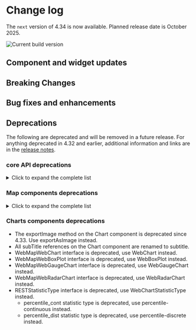 # Change log

The `next` version of 4.34 is now available. Planned release date is October 2025.

![Current build version](https://img.shields.io/npm/v/@arcgis/core/next?label=Current%20build)

## Component and widget updates

## Breaking Changes

## Bug fixes and enhancements

## Deprecations

The following are deprecated and will be removed in a future release. For anything deprecated in 4.32 and earlier, additional information and links are in the [release notes](https://developers.arcgis.com/javascript/latest/release-notes/#deprecated-classes-properties-methods-events).

### core API deprecations

<details>
  <summary>Click to expand the complete list</summary>

The following are deprecated and will be removed in a future release:

- Accessor.watch deprecated since version 4.32. Use reactiveUtils.watch instead.
- AreaMeasurement3D deprecated since 4.33. Use the Area Measurement 3D component instead. For information on widget deprecation, read about Esri's move to web components.
- AreaMeasurement3DViewModel deprecated since 4.33. Use the Area Measurement 3D component or AreaMeasurementAnalysis instead. For information on widget deprecation, read about Esri's move to web components.
- BasemapGallery deprecated since 4.32. Use the Basemap Gallery component instead. For information on widget deprecation, read about Esri's move to web components.
- BasemapToggle deprecated since 4.32. Use the Basemap Toggle component instead. For information on widget deprecation, read about Esri's move to web components.
- BingMapsLayer deprecated since version 4.33.
- ButtonMenu deprecated since version 4.30, use TableMenuConfig, Calcite components - Dropdown, Calcite components - List, or Calcite components - Menu web components instead.
- ButtonMenuItem deprecated since version 4.30, use TableMenuItemConfig instead.
- ButtonMenuViewModel deprecated since version 4.30, use TableMenuConfig, Calcite components - Dropdown, Calcite components - List, or Calcite components - Menu web components instead.
- Circle.isSelfIntersecting deprecated since 4.33. Please use simplifyOperator.isSimple() instead.
- Compass deprecated since 4.32. Use the Compass component instead. For information on widget deprecation, read about Esri's move to web components.
- DirectionalPad deprecated since 4.32. Use the Directional Pad component instead. For information on widget deprecation, read about Esri's move to web components.
- DirectLineMeasurement3D deprecated since 4.33. Use the Direct Line Measurement 3D component instead. For information on widget deprecation, read about Esri's move to web components.
- DirectLineMeasurement3DViewModel deprecated since 4.33. Use the Direct Line Measurement 3D component or DirectLineMeasurementAnalysis instead. For information on widget deprecation, read about Esri's move to web components.
- Editor.deleteFeatureFromWorkflow deprecated since version 4.33. Use `deleteFeatures` instead.
- EditorViewModel.deleteFeatureFromWorkflow deprecated since version 4.33. Use `deleteFeatures` instead.
- FeatureTable.clearSelectionFilter deprecated since version 4.30. Use `filterBySelectionEnabled` or `objectIds` instead.
- FeatureTable.filterBySelection deprecated since version 4.30. Use `filterBySelectionEnabled` or `objectIds` instead.
- FeatureTableViewModel.clearSelectionFilter deprecated since version 4.30. Use `filterBySelectionEnabled` or `objectIds()` instead.
- FeatureTableViewModel.filterBySelection deprecated since version 4.30. Use `filterBySelectionEnabled` or `objectIds` instead.
- FieldColumn.name deprecated since version 4.30, use FieldColumn.fieldName instead.
- Fullscreen deprecated since 4.32. Use the Fullscreen component instead. For information on widget deprecation, read about Esri's move to web components.
- FullscreenViewModel deprecated since 4.33. Use the JavaScript Fullscreen API directly instead.
- geodesicUtils deprecated since version 4.33. Use geometry operators instead.
- GeographicTransformation deprecated since version 4.32. Use GeographicTransformation instead.
- GeographicTransformationStep deprecated since version 4.32. Use GeographicTransformationStep instead.
- geometry deprecated since version 4.32. Use unionTypes to import union types, or individual modules to import classes.
- geometryEngine deprecated since version 4.32. Use geometry operators instead.
- geometryEngineAsync deprecated since version 4.32. Use geometry operators instead. You can use the web workers to perform geometry operations in a separate thread, which can improve the performance. Options include using the SDK's worker utility, creating a custom worker, or using a helper library such as Comlink.
- Home deprecated since 4.32. Use the Home component instead. For information on widget deprecation, read about Esri's move to web components.
- ImageryLayer.fetchImage deprecated since version 4.33. Use ImageryLayer.fetchPixels instead.
- LineOfSight deprecated since 4.33. Use the Line Of Sight component instead. For information on widget deprecation, read about Esri's move to web components.
- LineOfSightViewModel deprecated since 4.33. Use the Line Of Sight component or LineOfSightAnalysis instead. For information on widget deprecation, read about Esri's move to web components.
- LineOfSightTarget deprecated since 4.33. Use the LineOfSightAnalysisTarget on LineOfSightAnalysis instead.
- LinkChartView.highlightOptions deprecated since version 4.32. Use the highlights property instead.
- Locate deprecated since 4.32. Use the Locate component instead. For information on widget deprecation, read about Esri's move to web components.
- MapView.highlightOptions deprecated since version 4.32. Use the highlights property instead.
- meshUtils.georeference deprecated since version 4.30. Use `convertVertexSpace` instead.
- meshUtils.ungeoreference deprecated since version 4.30. Use `convertVertexSpace` instead.
- Navigation.mouseWheelZoomEnabled deprecated since version 4.32. Use actionMap.mouseWheel instead.
- NavigationToggle deprecated since 4.32. Use the Navigation Toggle component instead. For information on widget deprecation, read about Esri's move to web components.
- NavigationToggleViewModel deprecated since 4.33. Use the Navigation Toggle component instead. For information on widget deprecation, read about Esri's move to web components.
- pointCloudRenderers deprecated since version 4.32. Use unionTypes to import union types, or individual modules to import classes.
- Polygon.isSelfIntersecting deprecated since 4.33. Please use simplifyOperator.isSimple() instead.
- Print deprecated since 4.33. Use the Print component instead. For information on widget deprecation, read about Esri's move to web components.
- projection deprecated since version 4.32. Use the projectOperator instead.
- rasterRenderers deprecated since version 4.32. Use unionTypes to import union types, or individual modules to import classes.
- RasterStretchRenderer.statistics deprecated since version 4.31. Use customStatistics instead.
- renderers deprecated since version 4.32. Use unionTypes to import union types, or individual modules to import classes.
- ScaleBar deprecated since 4.32. Use the Scale Bar component instead. For information on widget deprecation, read about Esri's move to web components.
- SceneView.highlightOptions deprecated since version 4.32. Use the highlights property instead.
- Search deprecated since 4.33. Use the Search component instead. For information on widget deprecation, read about Esri's move to web components.
- Slice deprecated since 4.33. Use the Slice component instead. For information on widget deprecation, read about Esri's move to web components.
- SliceViewModel deprecated since 4.33. Use the Slice component or SliceAnalysis instead. For information on widget deprecation, read about Esri's move to web components.
- Swipe deprecated since 4.32. Use the Swipe component instead. For information on widget deprecation, read about Esri's move to web components.
- symbols deprecated since version 4.32. Use unionTypes to import union types, or individual modules to import classes.
- The `"connectivity"` possible value for QueryAssociationsParameters.types is deprecated at 4.29. Please use `"junction-junction-connectivity"` instead.
- The following named `easing` presets on GoToOptions3D presets are deprecated at 4.33: `in-cubic`, `out-cubic`, `in-out-cubic`, `in-expo`, `out-expo`, `in-out-expo`, and `in-out-coast-quad`. Please use `cubic-in`, `cubic-out`, `cubic-in-out`, `expo-in`, `expo-out`, `expo-in-out`, and `quad-in-out-coast` instead.
- TimeExtent deprecated since version 4.31. Use TimeExtent instead.
- TimeInterval deprecated since version 4.31. Use TimeInterval instead.
- TimeZoneLabel deprecated since 4.33. Use the Time Zone Label component instead. For information on widget deprecation, read about Esri's move to web components.
- Track deprecated since 4.32. Use the Track component instead. For information on widget deprecation, read about Esri's move to web components.
- UtilityNetworkTrace.gdbVersion deprecated since version 4.31, gdbVersion will be removed and the gdbVersion of the UtilityNetwork will be consumed directly.
- UtilityNetworkTraceViewModel.gdbVersion deprecated since version 4.31, gdbVersion will be removed and the gdbVersion of the UtilityNetwork will be consumed directly.
- VersionManagementViewModel.versionIdentifierLookup deprecated since version 4.30. Use VersioningState instead.
- VersionManagementViewModel.versionInfoLookup deprecated since version 4.30. Use VersioningState instead.
- VersionManagementViewModel.versionManagementServiceLookup deprecated since version 4.30. Use VersioningState instead.
- VideoPlayer deprecated since 4.33. Use the Video Player component instead. For information on widget deprecation, read about Esri's move to web components.
- View2D.highlightOptions deprecated since version 4.32. Use the highlights property instead.
- Weather deprecated since 4.33. Use the Weather component instead. For information on widget deprecation, read about Esri's move to web components.
- WeatherViewModel deprecated since 4.33. Use the Weather component instead. For information on widget deprecation, read about Esri's move to web components.
- WebStyleSymbol.fetchCIMSymbol deprecated since version 4.33. Use `fetchSymbol` instead. Pass `{ acceptedFormats: "cim"] }` as options to [`fetchSymbol` to retrieve only CIM symbols.
- Zoom deprecated since 4.32. Use the Zoom component instead. For information on widget deprecation, read about Esri's move to web components.

</details>

### Map components deprecations

<details>
  <summary>Click to expand the complete list</summary>

- The `focusTrapEnabled` property on the Expand component is deprecated since 4.33. Use `focusTrapDisabled` instead.
- The `hideLastEditInfo` property on the Feature component is deprecated since 4.33. Use `hideLastEditedInfo` instead.
- The `addLayer` method on the Link Chart, Map, and Scene components is deprecated since 4.33. Use `element.map.add(layer)` instead.
- The `addLayers` method on the Link Chart, Map, and Scene components is deprecated since 4.33. Use `element.map.addMany([layer])` instead.
- The `addTable` method on the Map and Scene is deprecated since 4.33. Use `element.map.tables.add(table)` instead.
- The `addTables` method on the Map and Scene is deprecated since 4.33. Use `element.map.tables.addMany([table])` instead.
- The `arcgis-directline-measurement-3d` component is deprecated since 4.33. Use `arcgis-direct-line-measurement-3d` instead.
- The `highlightOptions` property on the Map and Scene is deprecated since 4.33. Use `highlights` instead.
- The `visibleElementsConnectivityAssociationsSettingsArrowsToggle` property on the Utility Network Associations component is deprecated since 4.32, use showConnectivityAssociationsSettingsArrowsToggle instead.
- The `visibleElementsConnectivityAssociationsSettingsCapSelect` property on the Utility Network Associations component is deprecated since 4.32, use showConnectivityAssociationsSettingsCapSelect instead.
- The `visibleElementsConnectivityAssociationsSettingsColorPicker` property on the Utility Network Associations component is deprecated since 4.32, use hideConnectivityAssociationsSettingsColorPicker instead.
- The `visibleElementsConnectivityAssociationsSettingsStylePicker` property on the Utility Network Associations component is deprecated since 4.32, use hideConnectivityAssociationsSettingsStylePicker instead.
- The `visibleElementsConnectivityAssociationsSettingsWidthInput` property on the Utility Network Associations component is deprecated since 4.32, use hideConnectivityAssociationsSettingsWidthInput instead.
- The `visibleElementsMaxAllowableAssociationsSlider` property on the Utility Network Associations component is deprecated since 4.32, use showMaxAllowableAssociationsSlider instead.
- The `visibleElementsStructuralAttachmentAssociationsSettingsArrowsToggle` property on the Utility Network Associations component is deprecated since 4.32, use showStructuralAttachmentAssociationsSettingsArrowsToggle instead.
- The `visibleElementsStructuralAttachmentAssociationsSettingsCapSelect` property on the Utility Network Associations component is deprecated since 4.32, use showStructuralAttachmentAssociationsSettingsCapSelect instead.
- The `visibleElementsStructuralAttachmentAssociationsSettingsColorPicker` property on the Utility Network Associations component is deprecated since 4.32, use hideStructuralAttachmentAssociationsSettingsColorPicker instead.
- The `visibleElementsStructuralAttachmentAssociationsSettingsStylePicker` property on the Utility Network Associations component is deprecated since 4.32, use hideStructuralAttachmentAssociationsSettingsStylePicker instead.
- The `visibleElementsStructuralAttachmentAssociationsSettingsWidthInput` property on the Utility Network Associations component is deprecated since 4.32, use hideStructuralAttachmentAssociationsSettingsWidthInput instead.

</details>

### Charts components deprecations

- The exportImage method on the Chart component is deprecated since 4.33. Use exportAsImage instead.
- All subTitle references on the Chart component are renamed to subtitle.
- WebMapWebChart interface is deprecated, use WebChart instead.
- WebMapWebBoxPlot interface is deprecated, use WebBoxPlot instead.
- WebMapWebGaugeChart interface is deprecated, use WebGaugeChart instead.
- WebMapWebRadarChart interface is deprecated, use WebRadarChart instead.
- RESTStatisticType interface is deprecated, use WebChartStatisticType instead.
  - percentile_cont statistic type is deprecated, use percentile-continuous instead.
  - percentile_dist statistic type is deprecated, use percentile-discrete instead.
